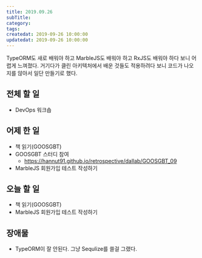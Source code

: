 ```yaml
---
title: 2019.09.26
subTitle: 
category: 
tags: 
createdat: 2019-09-26 10:00:00
updatedat: 2019-09-26 10:00:00
---
```


TypeORM도 새로 배워야 하고 MarbleJS도 배워야 하고 RxJS도 배워야 하다 보니 어렵게 느껴졌다. 
거기다가 클린 아키텍처에서 배운 것들도 적용하려다 보니 코드가 나오지를 않아서 일단 만들기로 했다.

## 전체 할 일

* DevOps 워크숍

## 어제 한 일

* 책 읽기(GOOSGBT)
* GOOSGBT 스터디 참여
  * <https://hannut91.github.io/retrospective/dallab/GOOSGBT_09>
* MarbleJS 회원가입 테스트 작성하기

## 오늘 할 일

* 책 읽기(GOOSGBT)
* MarbleJS 회원가입 테스트 작성하기

## 장애물

* TypeORM이 잘 안된다. 그냥 Sequlize를 쓸걸 그랬다.